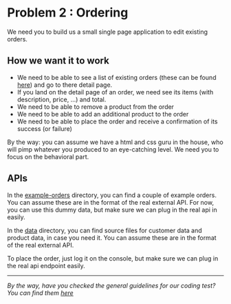 # Problem 2 : Ordering

We need you to build us a small single page application to edit existing orders.

## How we want it to work

- We need to be able to see a list of existing orders (these can be found [here](./example-orders/)) and go to there detail page.
- If you land on the detail page of an order, we need see its items (with description, price, ...) and total.
- We need to be able to remove a product from the order
- We need to be able to add an additional product to the order
- We need to be able to place the order and receive a confirmation of its success (or failure)

By the way: you can assume we have a html and css guru in the house, who will pimp whatever you produced to an eye-catching level.
We need you to focus on the behavioral part.

## APIs

In the [example-orders](./example-orders/) directory, you can find a couple of example orders.
You can assume these are in the format of the real external API.
For now, you can use this dummy data, but make sure we can plug in the real api in easily.

In the [data](./data/) directory, you can find source files for customer data and product data, in case you need it.
You can assume these are in the format of the real external API.

To place the order, just log it on the console, but make sure we can plug in the real api endpoint easily.

---

_By the way, have you checked the general guidelines for our coding test? You can find them [here](./README.md)_
